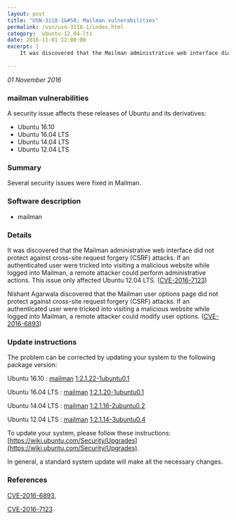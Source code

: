 ```yaml
---
layout: post
title: "USN-3118-1&#58; Mailman vulnerabilities"
permalink: /usn/usn-3118-1/index.html
category:  ubuntu-12.04-lts
date: 2016-11-01 12:00:00
excerpt: |
    It was discovered that the Mailman administrative web interface did not protect against cross-site request forgery (CSRF) attacks. If an authenticated user were tricked into visiting a malicious website while logged into Mailman, a remote attacker could perform administrative actions. This issue only affected Ubuntu 12.04 LTS. ([CVE-2016-7123](http://people.ubuntu.com/~ubuntu-security/cve/CVE-2016-7123))
    
--- 
```

 
 

*01 November 2016*

### mailman vulnerabilities

A security issue affects these releases of Ubuntu and its derivatives:

* Ubuntu 16.10
* Ubuntu 16.04 LTS
* Ubuntu 14.04 LTS
* Ubuntu 12.04 LTS

### Summary

Several security issues were fixed in Mailman. 

### Software description

* mailman 

### Details

It was discovered that the Mailman administrative web interface did not protect against cross-site request forgery (CSRF) attacks. If an authenticated user were tricked into visiting a malicious website while logged into Mailman, a remote attacker could perform administrative actions. This issue only affected Ubuntu 12.04 LTS. ([CVE-2016-7123](http://people.ubuntu.com/~ubuntu-security/cve/CVE-2016-7123))

Nishant Agarwala discovered that the Mailman user options page did not protect against cross-site request forgery (CSRF) attacks. If an authenticated user were tricked into visiting a malicious website while logged into Mailman, a remote attacker could modify user options. ([CVE-2016-6893](http://people.ubuntu.com/~ubuntu-security/cve/CVE-2016-6893)) 

### Update instructions

The problem can be corrected by updating your system to the following package version:

Ubuntu 16.10
 : [mailman](https://launchpad.net/ubuntu/+source/mailman) <span> [1:2.1.22-1ubuntu0.1](https://launchpad.net/ubuntu/+source/mailman/1:2.1.22-1ubuntu0.1) </span> 

Ubuntu 16.04 LTS
 : [mailman](https://launchpad.net/ubuntu/+source/mailman) <span> [1:2.1.20-1ubuntu0.1](https://launchpad.net/ubuntu/+source/mailman/1:2.1.20-1ubuntu0.1) </span> 

Ubuntu 14.04 LTS
 : [mailman](https://launchpad.net/ubuntu/+source/mailman) <span> [1:2.1.16-2ubuntu0.2](https://launchpad.net/ubuntu/+source/mailman/1:2.1.16-2ubuntu0.2) </span> 

Ubuntu 12.04 LTS
 : [mailman](https://launchpad.net/ubuntu/+source/mailman) <span> [1:2.1.14-3ubuntu0.4](https://launchpad.net/ubuntu/+source/mailman/1:2.1.14-3ubuntu0.4) </span> 

To update your system, please follow these instructions: [https://wiki.ubuntu.com/Security/Upgrades](https://wiki.ubuntu.com/Security/Upgrades).

In general, a standard system update will make all the necessary changes. 

### References

 
 [CVE-2016-6893](http://people.ubuntu.com/~ubuntu-security/cve/CVE-2016-6893), 

 [CVE-2016-7123](http://people.ubuntu.com/~ubuntu-security/cve/CVE-2016-7123)
 

